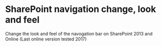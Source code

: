 # SharePoint navigation change, look and feel 

Change the look and feel of the navogation bar on SharePoint 2013 and Online (Last online version tested 2017)
